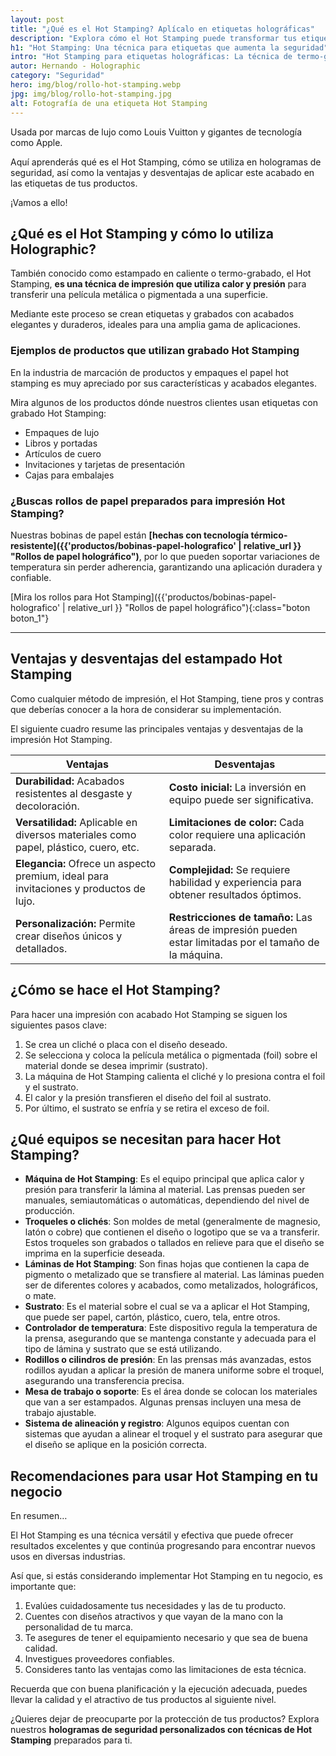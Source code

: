 ```yaml
---
layout: post
title: "¿Qué es el Hot Stamping? Aplícalo en etiquetas holográficas"
description: "Explora cómo el Hot Stamping puede transformar tus etiquetas holográficas: ventajas, desventajas y recomendaciones con esta técnica de impresión"
h1: "Hot Stamping: Una técnica para etiquetas que aumenta la seguridad"
intro: "Hot Stamping para etiquetas holográficas: La técnica de termo-grabado preferida en la industria."
autor: Hernando - Holographic
category: "Seguridad"
hero: img/blog/rollo-hot-stamping.webp
jpg: img/blog/rollo-hot-stamping.jpg
alt: Fotografía de una etiqueta Hot Stamping
---
```


Usada por marcas de lujo como Louis Vuitton y gigantes de tecnología como Apple.

Aquí aprenderás qué es el Hot Stamping, cómo se utiliza en hologramas de seguridad, así como la ventajas y desventajas de aplicar este acabado en las etiquetas de tus productos.

¡Vamos a ello!

## ¿Qué es el Hot Stamping y cómo lo utiliza Holographic?

También conocido como estampado en caliente o termo-grabado, el Hot Stamping, **es una técnica de impresión que utiliza calor y presión** para transferir una película metálica o pigmentada a una superficie.

Mediante este proceso se crean etiquetas y grabados con acabados elegantes y duraderos, ideales para una amplia gama de aplicaciones.

### Ejemplos de productos que utilizan grabado Hot Stamping

En la industria de marcación de productos y empaques el papel hot stamping es muy apreciado por sus características y acabados elegantes.

Mira algunos de los productos dónde nuestros clientes usan etiquetas con grabado Hot Stamping:

- Empaques de lujo
- Libros y portadas
- Artículos de cuero
- Invitaciones y tarjetas de presentación
- Cajas para embalajes

### ¿Buscas rollos de papel preparados para impresión Hot Stamping?

Nuestras bobinas de papel están **[hechas con tecnología térmico-resistente]({{'productos/bobinas-papel-holografico' | relative_url }} "Rollos de papel holográfico")**, por lo que pueden soportar variaciones de temperatura sin perder adherencia, garantizando una aplicación duradera y confiable.

[Mira los rollos para Hot Stamping]({{'productos/bobinas-papel-holografico' | relative_url }} "Rollos de papel holográfico"){:class="boton boton_1"}

-----

## Ventajas y desventajas del estampado Hot Stamping

Como cualquier método de impresión, el Hot Stamping, tiene pros y contras que deberías conocer a la hora de considerar su implementación.

El siguiente cuadro resume las principales ventajas y desventajas de la impresión Hot Stamping.

| **Ventajas** | **Desventajas** |
| --- | --- |
| **Durabilidad:** Acabados resistentes al desgaste y decoloración. | **Costo inicial:** La inversión en equipo puede ser significativa. |
| **Versatilidad:** Aplicable en diversos materiales como papel, plástico, cuero, etc. | **Limitaciones de color:** Cada color requiere una aplicación separada. |
| **Elegancia:** Ofrece un aspecto premium, ideal para invitaciones y productos de lujo. | **Complejidad:** Se requiere habilidad y experiencia para obtener resultados óptimos. |
| **Personalización:** Permite crear diseños únicos y detallados. | **Restricciones de tamaño:** Las áreas de impresión pueden estar limitadas por el tamaño de la máquina. |

## ¿Cómo se hace el Hot Stamping?

Para hacer una impresión con acabado Hot Stamping se siguen los siguientes pasos clave:

1. Se crea un cliché o placa con el diseño deseado.
2. Se selecciona y coloca la película metálica o pigmentada (foil) sobre el material donde se desea imprimir (sustrato).
3. La máquina de Hot Stamping calienta el cliché y lo presiona contra el foil y el sustrato.
4. El calor y la presión transfieren el diseño del foil al sustrato.
5. Por último, el sustrato se enfría y se retira el exceso de foil.

## ¿Qué equipos se necesitan para hacer Hot Stamping?

- **Máquina de Hot Stamping**: Es el equipo principal que aplica calor y presión para transferir la lámina al material. Las prensas pueden ser manuales, semiautomáticas o automáticas, dependiendo del nivel de producción.
- **Troqueles o clichés**: Son moldes de metal (generalmente de magnesio, latón o cobre) que contienen el diseño o logotipo que se va a transferir. Estos troqueles son grabados o tallados en relieve para que el diseño se imprima en la superficie deseada.
- **Láminas de Hot Stamping**: Son finas hojas que contienen la capa de pigmento o metalizado que se transfiere al material. Las láminas pueden ser de diferentes colores y acabados, como metalizados, holográficos, o mate.
- **Sustrato**: Es el material sobre el cual se va a aplicar el Hot Stamping, que puede ser papel, cartón, plástico, cuero, tela, entre otros.
- **Controlador de temperatura**: Este dispositivo regula la temperatura de la prensa, asegurando que se mantenga constante y adecuada para el tipo de lámina y sustrato que se está utilizando.
- **Rodillos o cilindros de presión**: En las prensas más avanzadas, estos rodillos ayudan a aplicar la presión de manera uniforme sobre el troquel, asegurando una transferencia precisa.
- **Mesa de trabajo o soporte**: Es el área donde se colocan los materiales que van a ser estampados. Algunas prensas incluyen una mesa de trabajo ajustable.
- **Sistema de alineación y registro**: Algunos equipos cuentan con sistemas que ayudan a alinear el troquel y el sustrato para asegurar que el diseño se aplique en la posición correcta.

## Recomendaciones para usar Hot Stamping en tu negocio

En resumen…

El Hot Stamping es una técnica versátil y efectiva que puede ofrecer resultados excelentes y que continúa progresando para encontrar nuevos usos en diversas industrias.

Así que, si estás considerando implementar Hot Stamping en tu negocio, es importante que:

1. Evalúes cuidadosamente tus necesidades y las de tu producto.
2. Cuentes con diseños atractivos y que vayan de la mano con la personalidad de tu marca.
3. Te asegures de tener el equipamiento necesario y que sea de buena calidad.
4. Investigues proveedores confiables.
5. Consideres tanto las ventajas como las limitaciones de esta técnica.

Recuerda que con buena planificación y la ejecución adecuada, puedes llevar la calidad y el atractivo de tus productos al siguiente nivel.

¿Quieres dejar de preocuparte por la protección de tus productos? Explora nuestros **hologramas de seguridad personalizados con técnicas de Hot Stamping** <!-- Esta frase en negrita dirige al siguiente enlace: https://holographic.ec/productos/etiquetas-personalizadas --> preparados para ti.